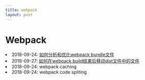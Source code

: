 ```yaml
---
title: webpack
layout: post
---
```


# Webpack

<li>2018-09-24: <a href="/2018/09/24/webpack-bundle-analyzer.html">如何分析和优化webpack bundle文件</a></li>

<li>2018-09-27: <a href="/2018/09/27/issues-webpack-file-management.html">如何在webpack build结束后移动dist文件中的文件</a></li>

<li>2018-09-24: webpack caching</li>

<li>2018-09-24: webpack code spliting</li>